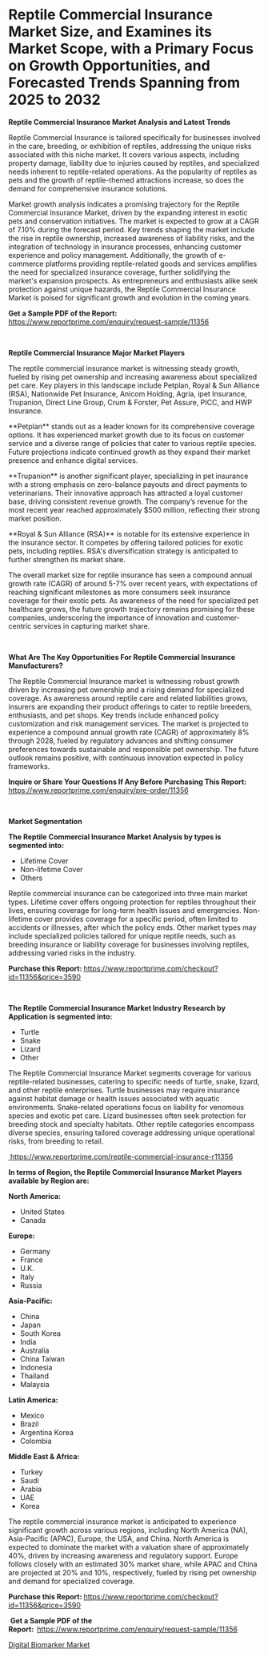 <p><h1>Reptile Commercial Insurance Market Size, and Examines its Market Scope, with a Primary Focus on Growth Opportunities, and Forecasted Trends Spanning from 2025 to 2032</h1></p><p><strong>Reptile Commercial Insurance Market Analysis and Latest Trends</strong></p>
<p><p>Reptile Commercial Insurance is tailored specifically for businesses involved in the care, breeding, or exhibition of reptiles, addressing the unique risks associated with this niche market. It covers various aspects, including property damage, liability due to injuries caused by reptiles, and specialized needs inherent to reptile-related operations. As the popularity of reptiles as pets and the growth of reptile-themed attractions increase, so does the demand for comprehensive insurance solutions.</p><p>Market growth analysis indicates a promising trajectory for the Reptile Commercial Insurance Market, driven by the expanding interest in exotic pets and conservation initiatives. The market is expected to grow at a CAGR of 7.10% during the forecast period. Key trends shaping the market include the rise in reptile ownership, increased awareness of liability risks, and the integration of technology in insurance processes, enhancing customer experience and policy management. Additionally, the growth of e-commerce platforms providing reptile-related goods and services amplifies the need for specialized insurance coverage, further solidifying the market's expansion prospects. As entrepreneurs and enthusiasts alike seek protection against unique hazards, the Reptile Commercial Insurance Market is poised for significant growth and evolution in the coming years.</p></p>
<p><strong>Get a Sample PDF of the Report:&nbsp;</strong> <a href="https://www.reportprime.com/enquiry/request-sample/11356?utm_campaign=2273&utm_medium=2&utm_source=Github&utm_content=ia&utm_term=20032025&utm_id=reptile-commercial-insurance">https://www.reportprime.com/enquiry/request-sample/11356</a></p>
<p>&nbsp;</p>
<p><strong>Reptile Commercial Insurance Major Market Players</strong></p>
<p><p>The reptile commercial insurance market is witnessing steady growth, fueled by rising pet ownership and increasing awareness about specialized pet care. Key players in this landscape include Petplan, Royal & Sun Alliance (RSA), Nationwide Pet Insurance, Anicom Holding, Agria, ipet Insurance, Trupanion, Direct Line Group, Crum & Forster, Pet Assure, PICC, and HWP Insurance.</p><p>**Petplan** stands out as a leader known for its comprehensive coverage options. It has experienced market growth due to its focus on customer service and a diverse range of policies that cater to various reptile species. Future projections indicate continued growth as they expand their market presence and enhance digital services.</p><p>**Trupanion** is another significant player, specializing in pet insurance with a strong emphasis on zero-balance payouts and direct payments to veterinarians. Their innovative approach has attracted a loyal customer base, driving consistent revenue growth. The company’s revenue for the most recent year reached approximately $500 million, reflecting their strong market position.</p><p>**Royal & Sun Alliance (RSA)** is notable for its extensive experience in the insurance sector. It competes by offering tailored policies for exotic pets, including reptiles. RSA's diversification strategy is anticipated to further strengthen its market share.</p><p>The overall market size for reptile insurance has seen a compound annual growth rate (CAGR) of around 5-7% over recent years, with expectations of reaching significant milestones as more consumers seek insurance coverage for their exotic pets. As awareness of the need for specialized pet healthcare grows, the future growth trajectory remains promising for these companies, underscoring the importance of innovation and customer-centric services in capturing market share.</p></p>
<p>&nbsp;</p>
<p><strong>What Are The Key Opportunities For Reptile Commercial Insurance Manufacturers?</strong></p>
<p><p>The Reptile Commercial Insurance market is witnessing robust growth driven by increasing pet ownership and a rising demand for specialized coverage. As awareness around reptile care and related liabilities grows, insurers are expanding their product offerings to cater to reptile breeders, enthusiasts, and pet shops. Key trends include enhanced policy customization and risk management services. The market is projected to experience a compound annual growth rate (CAGR) of approximately 8% through 2028, fueled by regulatory advances and shifting consumer preferences towards sustainable and responsible pet ownership. The future outlook remains positive, with continuous innovation expected in policy frameworks.</p></p>
<p><strong>Inquire or Share Your Questions If Any Before Purchasing This Report:</strong> <a href="https://www.reportprime.com/enquiry/pre-order/11356?utm_campaign=2273&utm_medium=2&utm_source=Github&utm_content=ia&utm_term=20032025&utm_id=reptile-commercial-insurance">https://www.reportprime.com/enquiry/pre-order/11356</a></p>
<p>&nbsp;</p>
<p><strong>Market Segmentation</strong></p>
<p><strong>The Reptile Commercial Insurance Market Analysis by types is segmented into:</strong></p>
<p><ul><li>Lifetime Cover</li><li>Non-lifetime Cover</li><li>Others</li></ul></p>
<p><p>Reptile commercial insurance can be categorized into three main market types. Lifetime cover offers ongoing protection for reptiles throughout their lives, ensuring coverage for long-term health issues and emergencies. Non-lifetime cover provides coverage for a specific period, often limited to accidents or illnesses, after which the policy ends. Other market types may include specialized policies tailored for unique reptile needs, such as breeding insurance or liability coverage for businesses involving reptiles, addressing varied risks in the industry.</p></p>
<p><strong>Purchase this Report:&nbsp;</strong><a href="https://www.reportprime.com/checkout?id=11356&price=3590&utm_campaign=2273&utm_medium=2&utm_source=Github&utm_content=ia&utm_term=20032025&utm_id=reptile-commercial-insurance">https://www.reportprime.com/checkout?id=11356&price=3590</a></p>
<p>&nbsp;</p>
<p><strong>The Reptile Commercial Insurance Market Industry Research by Application is segmented into:</strong></p>
<p><ul><li>Turtle</li><li>Snake</li><li>Lizard</li><li>Other</li></ul></p>
<p><p>The Reptile Commercial Insurance Market segments coverage for various reptile-related businesses, catering to specific needs of turtle, snake, lizard, and other reptile enterprises. Turtle businesses may require insurance against habitat damage or health issues associated with aquatic environments. Snake-related operations focus on liability for venomous species and exotic pet care. Lizard businesses often seek protection for breeding stock and specialty habitats. Other reptile categories encompass diverse species, ensuring tailored coverage addressing unique operational risks, from breeding to retail.</p></p>
<p><a href="https://www.reportprime.com/reptile-commercial-insurance-r11356?utm_campaign=2273&utm_medium=2&utm_source=Github&utm_content=ia&utm_term=20032025&utm_id=reptile-commercial-insurance">&nbsp;https://www.reportprime.com/reptile-commercial-insurance-r11356</a></p>
<p><strong>In terms of Region, the Reptile Commercial Insurance Market Players available by Region are:</strong></p>
<p>
    <p> <strong> North America: </strong>
        <ul>
            <li>United States</li>
            <li>Canada</li>
        </ul>
        </p> 
    <p> <strong> Europe: </strong>
        <ul>
            <li>Germany</li>
            <li>France</li>
            <li>U.K.</li>
            <li>Italy</li>
            <li>Russia</li>
        </ul>
        </p> 
    <p> <strong> Asia-Pacific: </strong>
        <ul>
            <li>China</li>
            <li>Japan</li>
            <li>South Korea</li>
            <li>India</li>
            <li>Australia</li>
            <li>China Taiwan</li>
            <li>Indonesia</li>
            <li>Thailand</li>
            <li>Malaysia</li>
        </ul>
        </p> 
    <p> <strong> Latin America: </strong>
        <ul>
            <li>Mexico</li>
            <li>Brazil</li>
            <li>Argentina Korea</li>
            <li>Colombia</li>
        </ul>
        </p> 
    <p> <strong> Middle East & Africa: </strong>
        <ul>
            <li>Turkey</li>
            <li>Saudi</li>
            <li>Arabia</li>
            <li>UAE</li>
            <li>Korea</li>
        </ul>
    </p>
    </p>
<p><p>The reptile commercial insurance market is anticipated to experience significant growth across various regions, including North America (NA), Asia-Pacific (APAC), Europe, the USA, and China. North America is expected to dominate the market with a valuation share of approximately 40%, driven by increasing awareness and regulatory support. Europe follows closely with an estimated 30% market share, while APAC and China are projected at 20% and 10%, respectively, fueled by rising pet ownership and demand for specialized coverage.</p></p>
<p><strong>Purchase this Report: </strong><a href="https://www.reportprime.com/checkout?id=11356&price=3590&utm_campaign=2273&utm_medium=2&utm_source=Github&utm_content=ia&utm_term=20032025&utm_id=reptile-commercial-insurance">https://www.reportprime.com/checkout?id=11356&price=3590</a></p>
<p>&nbsp;<strong>Get a Sample PDF of the Report:&nbsp;&nbsp;</strong><a href="https://www.reportprime.com/enquiry/request-sample/11356?utm_campaign=2273&utm_medium=2&utm_source=Github&utm_content=ia&utm_term=20032025&utm_id=reptile-commercial-insurance">https://www.reportprime.com/enquiry/request-sample/11356</a></p>
<p><strong></strong></p>
<p><p><a href="https://github.com/watzondechao/Market-Research-Report-List-1/blob/main/digital-biomarker-market.md?utm_campaign=2273&utm_medium=2&utm_source=Github&utm_content=ia&utm_term=20032025&utm_id=reptile-commercial-insurance">Digital Biomarker Market</a></p></p>